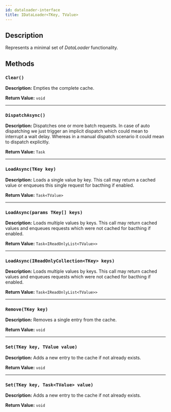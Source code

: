 ```yaml
---
id: dataloader-interface
title: IDataLoader<TKey, TValue>
---
```


## Description

Represents a minimal set of _DataLoader_ functionality.

## Methods

### `Clear()`

**Description:** Empties the complete cache.

**Return Value:** `void`

---

### `DispatchAsync()`

**Description:** Dispatches one or more batch requests. In case of auto dispatching we just trigger
an implicit dispatch which could mean to interrupt a wait delay. Whereas in a manual dispatch
scenario it could mean to dispatch explicitly.

**Return Value:** `Task`

---

### `LoadAsync(TKey key)`

**Description:** Loads a single value by key. This call may return a cached value or enqueues this
single request for bacthing if enabled.

**Return Value:** `Task<TValue>`

---

### `LoadAsync(params TKey[] keys)`

**Description:** Loads multiple values by keys. This call may return cached values and enqueues
requests which were not cached for bacthing if enabled.

**Return Value:** `Task<IReadOnlyList<TValue>>`

---

### `LoadAsync(IReadOnlyCollection<TKey> keys)`

**Description:** Loads multiple values by keys. This call may return cached values and enqueues
requests which were not cached for bacthing if enabled.

**Return Value:** `Task<IReadOnlyList<TValue>>`

---

### `Remove(TKey key)`

**Description:** Removes a single entry from the cache.

**Return Value:** `void`

---

### `Set(TKey key, TValue value)`

**Description:** Adds a new entry to the cache if not already exists.

**Return Value:** `void`

---

### `Set(TKey key, Task<TValue> value)`

**Description:** Adds a new entry to the cache if not already exists.

**Return Value:** `void`
